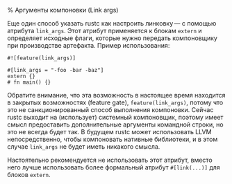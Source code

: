 % Аргументы компоновки (Link args)

Еще один способ указать rustc как настроить линковку — с помощью атрибута
`link_args`. Этот атрибут применяется к блокам `extern` и определяет исходные
флаги, которые нужно передать компоновщику при производстве артефакта.
Пример использования:

``` no_run
#![feature(link_args)]

#[link_args = "-foo -bar -baz"]
extern {}
# fn main() {}
```

Обратите внимание, что эта возможность в настоящее время находится в закрытых
возможностях (feature gate), `feature(link_args)`, потому что это не
санкционированный способ выполнения компоновки. Сейчас rustc выходит на
(использует) системный компоновщик, поэтому имеет смысл предоставить
дополнительные аргументы командной строки, но это не всегда будет так. В будущем
rustc может использовать LLVM непосредственно, чтобы компоновать нативные
библиотеки, и в этом случае `link_args` не будет иметь никакого смысла.

Настоятельно рекомендуется не использовать этот атрибут, вместо него лучше
использовать более формальный атрибут `#[link(...)]` для блоков `extern`.

